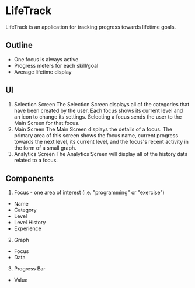 # LifeTrack

LifeTrack is an application for tracking progress towards lifetime goals.

## Outline
* One focus is always active
* Progress meters for each skill/goal
* Average lifetime display

## UI
1. Selection Screen
  The Selection Screen displays all of the categories that have been created by the user. Each focus shows its current level and an icon to change its settings. Selecting a focus sends the user to the Main Screen for that focus. 
2. Main Screen
  The Main Screen displays the details of a focus. The primary area of this screen shows the focus name, current progress towards the next level, its current level, and the focus's recent activity in the form of a small graph.
3. Analytics Screen
  The Analytics Screen will display all of the history data related to a focus.

## Components
1. Focus - one area of interest (i.e. "programming" or "exercise")
  * Name
  * Category
  * Level
  * Level History
  * Experience
2. Graph
  * Focus
  * Data
3. Progress Bar
  * Value


